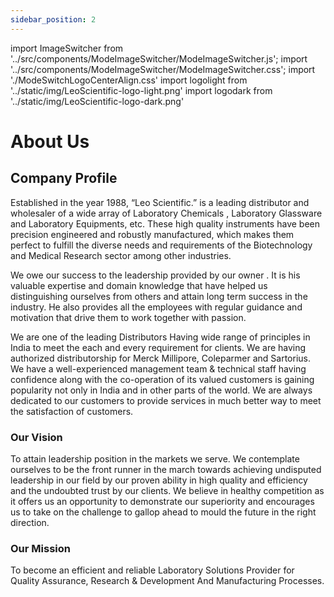 ```yaml
---
sidebar_position: 2
---
```


import ImageSwitcher from '../src/components/ModeImageSwitcher/ModeImageSwitcher.js';
import '../src/components/ModeImageSwitcher/ModeImageSwitcher.css';
import './ModeSwitchLogoCenterAlign.css'
import logolight from '../static/img/LeoScientific-logo-light.png'
import logodark from '../static/img/LeoScientific-logo-dark.png'



<!-- ![](../../static/img/Leoscientific-logo-dark.png)

![](../../static/img/Leoscientific-logo-light.svg) -->

<!-- ---
sidebar_position: 100
--- -->


<!-- <ImageSwitcher 
lightImageSrc="//satyr.io/300/black?text=LightMode"
darkImageSrc="//satyr.io/300/white?text=DarkMode"/> -->


<div className="div-center-alignments">
<ImageSwitcher 
lightImageSrc={logolight}
darkImageSrc={logodark}
//lightImageSrc="../../static/img/LeoScientific-logo-light.svg" // baseUrl: '/'?
//darkImageSrc="../../static/img/Leoscientific-logo-dark.png"   // baseUrl: '/'?
//lightImageSrc="../../../static/img/LeoScientific-logo-light.svg" // baseUrl: '/saji-leoscientific-website/'
//darkImageSrc="../../../static/img/Leoscientific-logo-dark.png" // baseUrl: '/saji-leoscientific-website/'
/>
</div>

# About Us

## Company Profile

Established in the year 1988, “Leo Scientific.” is a leading distributor and wholesaler of a wide array of Laboratory Chemicals , Laboratory Glassware and Laboratory Equipments, etc. These high quality instruments have been precision engineered and robustly manufactured, which makes them perfect to fulfill the diverse needs and requirements of the Biotechnology and Medical Research sector among other industries.

We owe our success to the leadership provided by our owner . It is his valuable expertise and domain knowledge that have helped us distinguishing ourselves from others and attain long term success in the industry. He also provides all the employees with regular guidance and motivation that drive them to work together with passion.

We are one of the leading Distributors Having wide range of principles in India to meet the each and every requirement for clients. We are having authorized distributorship for Merck Millipore, Coleparmer and Sartorius. We have a well-experienced management team & technical staff having confidence along with the co-operation of its valued customers is gaining popularity not only in India and in other parts of the world. We are always dedicated to our customers to provide services in much better way to meet the satisfaction of customers.


### Our Vision

To attain leadership position in the markets we serve.
We contemplate ourselves to be the front runner in the march towards achieving undisputed leadership in our field by our proven ability in high quality and efficiency and the undoubted trust by our clients. We believe in healthy competition as it offers us an opportunity to demonstrate our superiority and encourages us to take on the challenge to gallop ahead to mould the future in the right direction. 


### Our Mission

To become an efficient and reliable Laboratory Solutions Provider for Quality Assurance, Research & Development And Manufacturing Processes.